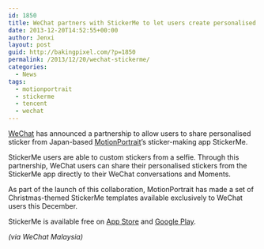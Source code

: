 ```yaml
---
id: 1850
title: WeChat partners with StickerMe to let users create personalised stickers
date: 2013-12-20T14:52:55+00:00
author: Jenxi
layout: post
guid: http://bakingpixel.com/?p=1850
permalink: /2013/12/20/wechat-stickerme/
categories:
  - News
tags:
  - motionportrait
  - stickerme
  - tencent
  - wechat
---
```

[WeChat](http://www.wechat.com/en/) has announced a partnership to allow users to share personalised sticker from Japan-based [MotionPortrait](http://www.motionportrait.com/en/)’s sticker-making app StickerMe.

StickerMe users are able to custom stickers from a selfie. Through this partnership, WeChat users can share their personalised stickers from the StickerMe app directly to their WeChat conversations and Moments.

As part of the launch of this collaboration, MotionPortrait has made a set of Christmas-themed StickerMe templates available exclusively to WeChat users this December.

StickerMe is available free on [App Store](https://itunes.apple.com/us/app/ansutanpu/id602990823) and [Google Play](https://play.google.com/store/apps/details?id=com.motionportrait.facestamp).

_(via WeChat Malaysia)_
